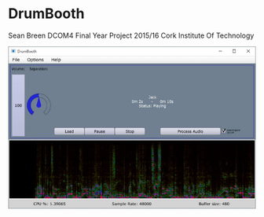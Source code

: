 # DrumBooth
Sean Breen 
DCOM4 Final Year Project 2015/16
Cork Institute Of Technology

![screen1](https://github.com/mangledjambon/DrumBooth_GUI/blob/master/screenshots/main_filePlayingWithSpectro.JPG "Main")
